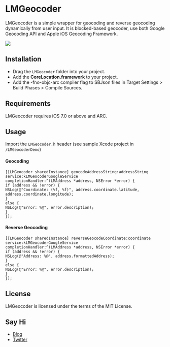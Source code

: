 LMGeocoder
==============
LMGeocoder is a simple wrapper for geocoding and reverse geocoding dynamically from user input. It is blocked-based geocoder, use both Google Geocoding API and Apple iOS Geocoding Framework.

![](https://raw.github.com/lminhtm/LMGeocoder/master/Screenshots/screenshot.png)

## Installation
* Drag the `LMGeocoder` folder into your project.
* Add the <b>CoreLocation.framework</b> to your project.
* Add the -fno-objc-arc compiler flag to SBJson files in Target Settings > Build Phases > Compile Sources.

## Requirements
LMGeocoder requires iOS 7.0 or above and ARC.

## Usage
Import the `LMGeocoder.h` header (see sample Xcode project in `/LMGeocoderDemo`)
#### Geocoding
```ObjC
[[LMGeocoder sharedInstance] geocodeAddressString:addressString
service:kLMGeocoderGoogleService
completionHandler:^(LMAddress *address, NSError *error) {
if (address && !error) {
NSLog(@"Coordinate: (%f, %f)", address.coordinate.latitude, address.coordinate.longitude);
}
else {
NSLog(@"Error: %@", error.description);
}
}];
```

#### Reverse Geocoding
```ObjC
[[LMGeocoder sharedInstance] reverseGeocodeCoordinate:coordinate
service:kLMGeocoderGoogleService
completionHandler:^(LMAddress *address, NSError *error) {
if (address && !error) {
NSLog(@"Address: %@", address.formattedAddress);
}
else {
NSLog(@"Error: %@", error.description);
}
}];
```

## License
LMGeocoder is licensed under the terms of the MIT License.

## Say Hi
* [Blog](http://laptrinhiphone.blogspot.com/)
* [Twitter](https://twitter.com/minhluongnguyen)